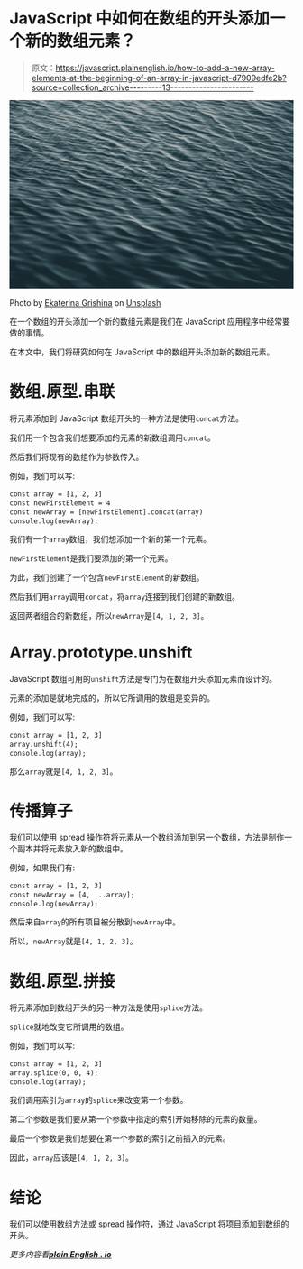 # JavaScript 中如何在数组的开头添加一个新的数组元素？

> 原文：<https://javascript.plainenglish.io/how-to-add-a-new-array-elements-at-the-beginning-of-an-array-in-javascript-d7909edfe2b?source=collection_archive---------13----------------------->

![](img/1f1f65532850196557216ef8ff0c7f60.png)

Photo by [Ekaterina Grishina](https://unsplash.com/@mantikora?utm_source=medium&utm_medium=referral) on [Unsplash](https://unsplash.com?utm_source=medium&utm_medium=referral)

在一个数组的开头添加一个新的数组元素是我们在 JavaScript 应用程序中经常要做的事情。

在本文中，我们将研究如何在 JavaScript 中的数组开头添加新的数组元素。

# 数组.原型.串联

将元素添加到 JavaScript 数组开头的一种方法是使用`concat`方法。

我们用一个包含我们想要添加的元素的新数组调用`concat`。

然后我们将现有的数组作为参数传入。

例如，我们可以写:

```
const array = [1, 2, 3]
const newFirstElement = 4
const newArray = [newFirstElement].concat(array)
console.log(newArray);
```

我们有一个`array`数组，我们想添加一个新的第一个元素。

`newFirstElement`是我们要添加的第一个元素。

为此，我们创建了一个包含`newFirstElement`的新数组。

然后我们用`array`调用`concat`，将`array`连接到我们创建的新数组。

返回两者组合的新数组，所以`newArray`是`[4, 1, 2, 3]`。

# Array.prototype.unshift

JavaScript 数组可用的`unshift`方法是专门为在数组开头添加元素而设计的。

元素的添加是就地完成的，所以它所调用的数组是变异的。

例如，我们可以写:

```
const array = [1, 2, 3]
array.unshift(4);
console.log(array);
```

那么`array`就是`[4, 1, 2, 3]`。

# 传播算子

我们可以使用 spread 操作符将元素从一个数组添加到另一个数组，方法是制作一个副本并将元素放入新的数组中。

例如，如果我们有:

```
const array = [1, 2, 3]
const newArray = [4, ...array];
console.log(newArray);
```

然后来自`array`的所有项目被分散到`newArray`中。

所以，`newArray`就是`[4, 1, 2, 3]`。

# 数组.原型.拼接

将元素添加到数组开头的另一种方法是使用`splice`方法。

`splice`就地改变它所调用的数组。

例如，我们可以写:

```
const array = [1, 2, 3]
array.splice(0, 0, 4);
console.log(array);
```

我们调用索引为`array`的`splice`来改变第一个参数。

第二个参数是我们要从第一个参数中指定的索引开始移除的元素的数量。

最后一个参数是我们想要在第一个参数的索引之前插入的元素。

因此，`array`应该是`[4, 1, 2, 3]`。

# 结论

我们可以使用数组方法或 spread 操作符，通过 JavaScript 将项目添加到数组的开头。

*更多内容看*[***plain English . io***](http://plainenglish.io/)